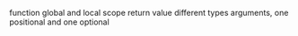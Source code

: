 function
global and local scope
return value
different types
arguments, one positional and one optional

